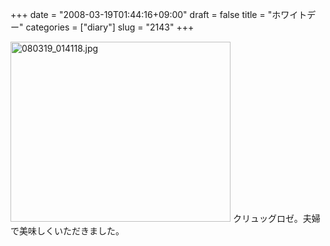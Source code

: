 +++
date = "2008-03-19T01:44:16+09:00"
draft = false
title = "ホワイトデー"
categories = ["diary"]
slug = "2143"
+++

<img alt="080319_014118.jpg" class="pict" height="288" src="http://ieiriblog.img.jugem.jp/20080319_433957.jpg" width="352" />
クリュッグロゼ。夫婦で美味しくいただきました。
